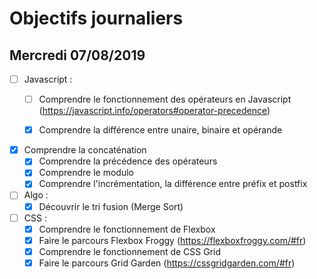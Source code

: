# Objectifs journaliers

## Mercredi 07/08/2019


* [ ] Javascript :
  * [ ] Comprendre le fonctionnement des opérateurs en Javascript (https://javascript.info/operators#operator-precedence)

   * [X] Comprendre la différence entre unaire, binaire et opérande

* [X] Comprendre la concaténation
    * [X] Comprendre la précédence des opérateurs
    * [X] Comprendre le modulo
    * [X] Comprendre l'incrémentation, la différence entre préfix et postfix

* [ ] Algo : 
  * [X] Découvrir le tri fusion (Merge Sort)

* [ ] CSS : 
  * [x] Comprendre le fonctionnement de Flexbox
  * [X] Faire le parcours Flexbox Froggy (https://flexboxfroggy.com/#fr)
  * [X] Comprendre le fonctionnement de CSS Grid
  * [X] Faire le parcours Grid Garden (https://cssgridgarden.com/#fr)
